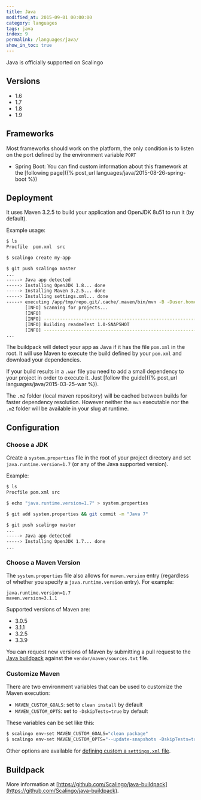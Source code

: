 ```yaml
---
title: Java
modified_at: 2015-09-01 00:00:00
category: languages
tags: java
index: 9
permalink: /languages/java/
show_in_toc: true
---
```


Java is officially supported on Scalingo

## Versions

* 1.6
* 1.7
* 1.8
* 1.9

## Frameworks

Most frameworks should work on the platform, the only condition is to listen on the port
defined by the environment variable `PORT`

* Spring Boot: You can find custom information about this framework at the
  [following page]({% post_url languages/java/2015-08-26-spring-boot %})

## Deployment

It uses Maven 3.2.5 to build your application and OpenJDK 8u51 to run it (by
default).

Example usage:

```bash
$ ls
Procfile  pom.xml  src

$ scalingo create my-app

$ git push scalingo master
...
-----> Java app detected
-----> Installing OpenJDK 1.8... done
-----> Installing Maven 3.2.5... done
-----> Installing settings.xml... done
-----> executing /app/tmp/repo.git/.cache/.maven/bin/mvn -B -Duser.home=/tmp/build_19z6l4hp57wqm -Dmaven.repo.local=/app/tmp/repo.git/.cache/.m2/repository -s /app/tmp/repo.git/.cache/.m2/settings.xml -DskipTests=true clean install
       [INFO] Scanning for projects...
       [INFO]
       [INFO] ------------------------------------------------------------------------
       [INFO] Building readmeTest 1.0-SNAPSHOT
       [INFO] ------------------------------------------------------------------------
...
```

The buildpack will detect your app as Java if it has the file `pom.xml` in the
root. It will use Maven to execute the build defined by your `pom.xml` and
download your dependencies.

If your build results in a `.war` file you need to add a small dependency to
your project in order to execute it. Just [follow the guide]({% post_url
languages/java/2015-03-25-war %}).

The `.m2` folder (local maven repository) will be cached between builds for
faster dependency resolution. However neither the `mvn` executable nor the
`.m2` folder will be available in your slug at runtime.

## Configuration

### Choose a JDK

Create a `system.properties` file in the root of your project directory and
set `java.runtime.version=1.7` (or any of the Java supported version).

Example:

```bash
$ ls
Procfile pom.xml src

$ echo "java.runtime.version=1.7" > system.properties

$ git add system.properties && git commit -m "Java 7"

$ git push scalingo master
...
-----> Java app detected
-----> Installing OpenJDK 1.7... done
...
```

### Choose a Maven Version

The `system.properties` file also allows for `maven.version` entry
(regardless of whether you specify a `java.runtime.version` entry). For example:

```text
java.runtime.version=1.7
maven.version=3.1.1
```

Supported versions of Maven are:
- 3.0.5
- 3.1.1
- 3.2.5
- 3.3.9

You can request new versions of Maven by submitting a pull request to the [Java
buildpack](https://github.com/Scalingo/java-buildpack) against the
`vendor/maven/sources.txt` file.

### Customize Maven

There are two environment variables that can be used to customize the Maven execution:

+ `MAVEN_CUSTOM_GOALS`: set to `clean install` by default
+ `MAVEN_CUSTOM_OPTS`: set to `-DskipTests=true` by default

These variables can be set like this:

```bash
$ scalingo env-set MAVEN_CUSTOM_GOALS="clean package"
$ scalingo env-set MAVEN_CUSTOM_OPTS="--update-snapshots -DskipTests=true"
```

Other options are available for [defining custom a `settings.xml`
file](https://devcenter.heroku.com/articles/using-a-custom-maven-settings-xml).

## Buildpack

More information at
[https://github.com/Scalingo/java-buildpack](https://github.com/Scalingo/java-buildpack).
